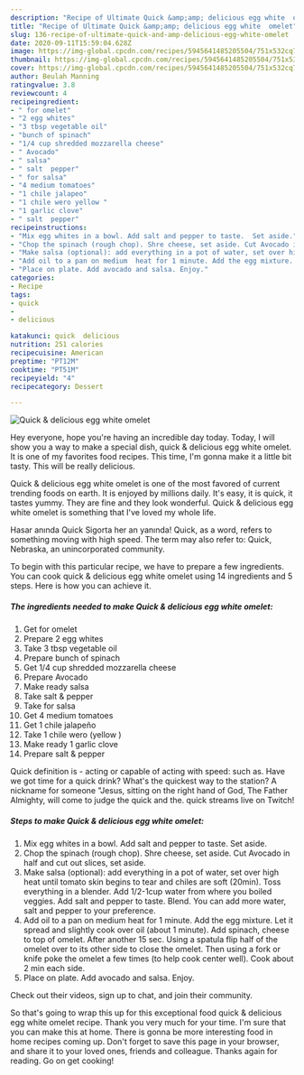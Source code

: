 ```yaml
---
description: "Recipe of Ultimate Quick &amp;amp; delicious egg white  omelet"
title: "Recipe of Ultimate Quick &amp;amp; delicious egg white  omelet"
slug: 136-recipe-of-ultimate-quick-and-amp-delicious-egg-white-omelet
date: 2020-09-11T15:59:04.628Z
image: https://img-global.cpcdn.com/recipes/5945641485205504/751x532cq70/quick-delicious-egg-white-omelet-recipe-main-photo.jpg
thumbnail: https://img-global.cpcdn.com/recipes/5945641485205504/751x532cq70/quick-delicious-egg-white-omelet-recipe-main-photo.jpg
cover: https://img-global.cpcdn.com/recipes/5945641485205504/751x532cq70/quick-delicious-egg-white-omelet-recipe-main-photo.jpg
author: Beulah Manning
ratingvalue: 3.8
reviewcount: 4
recipeingredient:
- " for omelet"
- "2 egg whites"
- "3 tbsp vegetable oil"
- "bunch of spinach"
- "1/4 cup shredded mozzarella cheese"
- " Avocado"
- " salsa"
- " salt  pepper"
- " for salsa"
- "4 medium tomatoes"
- "1 chile jalapeo"
- "1 chile wero yellow "
- "1 garlic clove"
- " salt  pepper"
recipeinstructions:
- "Mix egg whites in a bowl. Add salt and pepper to taste.  Set aside."
- "Chop the spinach (rough chop). Shre cheese, set aside. Cut Avocado in half and cut out slices, set aside."
- "Make salsa (optional): add everything in a pot of water, set over high heat until tomato skin begins to tear and chiles are soft (20min). Toss everything  in a blender. Add 1/2-1cup water from where you boiled veggies. Add salt and pepper to taste. Blend. You can add more water, salt and pepper to your preference."
- "Add oil to a pan on medium  heat for 1 minute. Add the egg mixture. Let it spread and slightly cook over oil (about 1 minute). Add spinach, cheese to top of omelet. After another 15 sec. Using a spatula flip half of the omelet over to its other side to close the omelet. Then using a fork or knife poke the omelet a few times (to help cook center well). Cook about 2 min each side."
- "Place on plate. Add avocado and salsa. Enjoy."
categories:
- Recipe
tags:
- quick
- 
- delicious

katakunci: quick  delicious 
nutrition: 251 calories
recipecuisine: American
preptime: "PT12M"
cooktime: "PT51M"
recipeyield: "4"
recipecategory: Dessert

---
```



![Quick &amp; delicious egg white  omelet](https://img-global.cpcdn.com/recipes/5945641485205504/751x532cq70/quick-delicious-egg-white-omelet-recipe-main-photo.jpg)

Hey everyone, hope you're having an incredible day today. Today, I will show you a way to make a special dish, quick &amp; delicious egg white  omelet. It is one of my favorites food recipes. This time, I'm gonna make it a little bit tasty. This will be really delicious.

Quick &amp; delicious egg white  omelet is one of the most favored of current trending foods on earth. It is enjoyed by millions daily. It's easy, it is quick, it tastes yummy. They are fine and they look wonderful. Quick &amp; delicious egg white  omelet is something that I've loved my whole life.

Hasar anında Quick Sigorta her an yanında! Quick, as a word, refers to something moving with high speed. The term may also refer to: Quick, Nebraska, an unincorporated community.


To begin with this particular recipe, we have to prepare a few ingredients. You can cook quick &amp; delicious egg white  omelet using 14 ingredients and 5 steps. Here is how you can achieve it.

<!--inarticleads1-->

##### The ingredients needed to make Quick &amp; delicious egg white  omelet:

1. Get  for omelet
1. Prepare 2 egg whites
1. Take 3 tbsp vegetable oil
1. Prepare bunch of spinach
1. Get 1/4 cup shredded mozzarella cheese
1. Prepare  Avocado
1. Make ready  salsa
1. Take  salt &amp; pepper
1. Take  for salsa
1. Get 4 medium tomatoes
1. Get 1 chile jalapeño
1. Take 1 chile wero (yellow )
1. Make ready 1 garlic clove
1. Prepare  salt &amp; pepper


Quick definition is - acting or capable of acting with speed: such as. Have we got time for a quick drink? What&#39;s the quickest way to the station? A nickname for someone &#34;Jesus, sitting on the right hand of God, The Father Almighty, will come to judge the quick and the. quick streams live on Twitch! 

<!--inarticleads2-->

##### Steps to make Quick &amp; delicious egg white  omelet:

1. Mix egg whites in a bowl. Add salt and pepper to taste.  Set aside.
1. Chop the spinach (rough chop). Shre cheese, set aside. Cut Avocado in half and cut out slices, set aside.
1. Make salsa (optional): add everything in a pot of water, set over high heat until tomato skin begins to tear and chiles are soft (20min). Toss everything  in a blender. Add 1/2-1cup water from where you boiled veggies. Add salt and pepper to taste. Blend. You can add more water, salt and pepper to your preference.
1. Add oil to a pan on medium  heat for 1 minute. Add the egg mixture. Let it spread and slightly cook over oil (about 1 minute). Add spinach, cheese to top of omelet. After another 15 sec. Using a spatula flip half of the omelet over to its other side to close the omelet. Then using a fork or knife poke the omelet a few times (to help cook center well). Cook about 2 min each side.
1. Place on plate. Add avocado and salsa. Enjoy.


Check out their videos, sign up to chat, and join their community. 

So that's going to wrap this up for this exceptional food quick &amp; delicious egg white  omelet recipe. Thank you very much for your time. I'm sure that you can make this at home. There is gonna be more interesting food in home recipes coming up. Don't forget to save this page in your browser, and share it to your loved ones, friends and colleague. Thanks again for reading. Go on get cooking!
